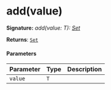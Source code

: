 # add(value)



**Signature:** _add(value: T): [Set](../es6-collections/set.md)<T>_

**Returns**: [`Set`](../es6-collections/set.md)<T>



#### Parameters


| Parameter	   | Type    | Description |
|:-------------|:---------------|:------------|
| `value`    | `T` |  |

